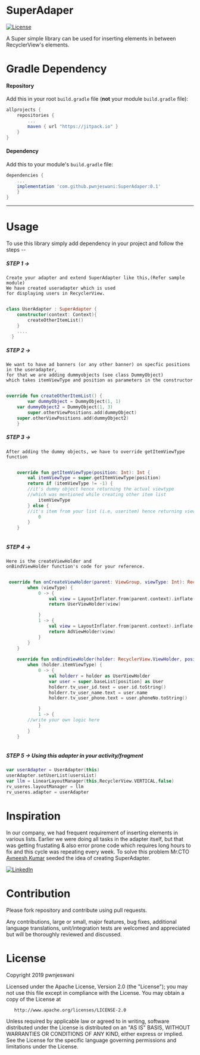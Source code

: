# SuperAdaper
[![License](https://img.shields.io/badge/license-Apache%202-4EB1BA.svg?style=flat-square)](https://www.apache.org/licenses/LICENSE-2.0.html)

A Super simple library can be used for inserting elements in between RecyclerView's elements.

# Gradle Dependency


#### Repository

Add this in your root `build.gradle` file (**not** your module `build.gradle` file):

```gradle
allprojects {
	repositories {
		...
		maven { url "https://jitpack.io" }
	}
}
```

#### Dependency

Add this to your module's `build.gradle` file:

```gradle
dependencies {
	...
	implementation 'com.github.pwnjeswani:SuperAdaper:0.1'
	}
}
```

---

# Usage

To use this library simply add dependency in your project and follow the steps --

##### STEP 1 -> 

	Create your adapter and extend SuperAdapter like this,(Refer sample module) 
	We have created useradapter which is used 
	for displaying users in RecyclerView.
	
```kotlin

class UserAdapter : SuperAdapter {
    constructor(context: Context){
        createOtherItemList()
    }
    ....
  }
```

##### STEP 2 -> 

	We want to have ad banners (or any other banner) on specfic positions in the useradapter,
	for that we are adding dummyobjects (see class DummyObject) 
	which takes itemViewType and position as parameters in the constructor 
	
```kotlin

override fun createOtherItemList() {
        var dummyObject = DummyObject(1, 1)
	var dummyObject2 = DummyObject(1, 3)
        super.otherViewPositions.add(dummyObject)
	super.otherViewPositions.add(dummyObject2)
    }

```

##### STEP 3 -> 
	After adding the dummy objects, we have to override getItemViewType function 
	
```kotlin

	override fun getItemViewType(position: Int): Int {
        val itemViewType = super.getItemViewType(position)
        return if (itemViewType != -1) {
		//it's dummy object hence returning the actual viewtype 
		//which was mentioned while creating other item list
            itemViewType
        } else {
		//it's item from your list (i.e, useritem) hence returning viewtype 0(User position)
            0
        }
    }
    
```
    
##### STEP 4 -> 
	Here is the createViewHolder and 
	onBindViewHolder function's code for your reference. 
	
```kotlin

 override fun onCreateViewHolder(parent: ViewGroup, viewType: Int): RecyclerView.ViewHolder {
        when (viewType) {
            0 -> {
                val view = LayoutInflater.from(parent.context).inflate(R.layout.user_item_view, parent, false)
                return UserViewHolder(view)

            }
            1 -> {
                val view = LayoutInflater.from(parent.context).inflate(R.layout.ad_item_view, parent, false)
                return AdViewHolder(view)
            }
        }
    }
    
    override fun onBindViewHolder(holder: RecyclerView.ViewHolder, position: Int) {
        when (holder.itemViewType) {
            0 -> {
                val holderr = holder as UserViewHolder
                var user = super.baseList[position] as User
                holderr.tv_user_id.text = user.id.toString()
                holderr.tv_user_name.text = user.name
                holderr.tv_user_phone.text = user.phoneNo.toString()

            }
            1 -> {
	    //write your own logic here
            }
        }
    }
    
```

##### STEP 5 -> Using this adapter in your activity/fragment 
	
```kotlin
var userAdapter = UserAdapter(this)
userAdapter.setUserList(usersList)
var llm = LinearLayoutManager(this,RecyclerView.VERTICAL,false)
rv_useres.layoutManager = llm
rv_useres.adapter = userAdapter
```

# Inspiration

In our company, we had frequent requirement of inserting elements in various lists. 
Earlier we were doing all tasks in the adapter itself, but that was getting frustating & 
also error prone code which requires long hours to fix and this cycle was repeating every week. 
To solve this problem Mr.CTO [Avneesh Kumar](https://www.linkedin.com/in/avneesh-kumar-992a3a46/) 
seeded the idea of creating SuperAdapter.  


[![LinkedIn](https://img.shields.io/badge/say%20Hi%20on%20%F0%9F%91%8B%20-LinkedIn%20%20-blue)](https://www.linkedin.com/in/pawan-jeswani-62784b125/)

# Contribution


Please fork repository and contribute using pull requests.

Any contributions, large or small, major features, bug fixes, 
additional language translations, unit/integration tests are welcomed 
and appreciated but will be thoroughly reviewed and discussed.


# License

   Copyright 2019 pwnjeswani

   Licensed under the Apache License, Version 2.0 (the "License");
   you may not use this file except in compliance with the License.
   You may obtain a copy of the License at

       http://www.apache.org/licenses/LICENSE-2.0

   Unless required by applicable law or agreed to in writing, software
   distributed under the License is distributed on an "AS IS" BASIS,
   WITHOUT WARRANTIES OR CONDITIONS OF ANY KIND, either express or implied.
   See the License for the specific language governing permissions and
   limitations under the License.
